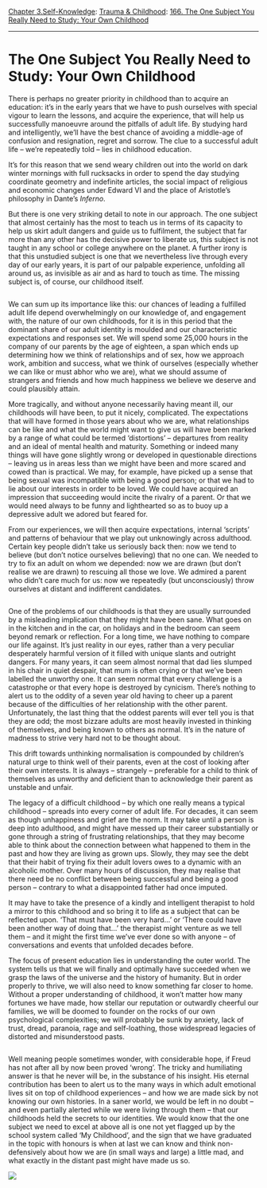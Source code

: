 [Chapter 3.Self-Knowledge](https://www.theschooloflife.com/thebookoflife/category/self-knowledge/): [Trauma & Childhood](https://www.theschooloflife.com/thebookoflife/category/self-knowledge/trauma-childhood/): [166. The One Subject You Really Need to Study: Your Own Childhood](https://www.theschooloflife.com/thebookoflife/the-one-subject-you-really-need-to-study-your-own-childhood/)

* * *

# The One Subject You Really Need to Study: Your Own Childhood

There is perhaps no greater priority in childhood than to acquire an education: it’s in the early years that we have to push ourselves with special vigour to learn the lessons, and acquire the experience, that will help us successfully manoeuvre around the pitfalls of adult life. By studying hard and intelligently, we’ll have the best chance of avoiding a middle-age of confusion and resignation, regret and sorrow. The clue to a successful adult life – we’re repeatedly told – lies in childhood education.

It’s for this reason that we send weary children out into the world on dark winter mornings with full rucksacks in order to spend the day studying coordinate geometry and indefinite articles, the social impact of religious and economic changes under Edward VI and the place of Aristotle’s philosophy in Dante’s _Inferno_.

But there is one very striking detail to note in our approach. The one subject that almost certainly has the most to teach us in terms of its capacity to help us skirt adult dangers and guide us to fulfilment, the subject that far more than any other has the decisive power to liberate us, this subject is not taught in any school or college anywhere on the planet. A further irony is that this unstudied subject is one that we nevertheless live through every day of our early years, it is part of our palpable experience, unfolding all around us, as invisible as air and as hard to touch as time. The missing subject is, of course, our childhood itself.&nbsp;

<figure class="aligncenter"><img src="https://www.theschooloflife.com/thebookoflife/wp-content/uploads/2019/10/mother-daughter-baby.jpg" alt="" class="wp-image-23740" srcset="https://www.theschooloflife.com/thebookoflife/wp-content/uploads/2019/10/mother-daughter-baby.jpg 646w, https://www.theschooloflife.com/thebookoflife/wp-content/uploads/2019/10/mother-daughter-baby-300x246.jpg 300w" sizes="(max-width: 646px) 100vw, 646px"></figure>

We can sum up its importance like this: our chances of leading a fulfilled adult life depend overwhelmingly on our knowledge of, and engagement with, the nature of our own childhoods, for it is in this period that the dominant share of our adult identity is moulded and our characteristic expectations and responses set. We will spend some 25,000 hours in the company of our parents by the age of eighteen, a span which ends up determining how we think of relationships and of sex, how we approach work, ambition and success, what we think of ourselves (especially whether we can like or must abhor who we are), what we should assume of strangers and friends and how much happiness we believe we deserve and could plausibly attain.

More tragically, and without anyone necessarily having meant ill, our childhoods will have been, to put it nicely, complicated. The expectations that will have formed in those years about who we are, what relationships can be like and what the world might want to give us will have been marked by a range of what could be termed ‘distortions’ – departures from reality and an ideal of mental health and maturity. Something or indeed many things will have gone slightly wrong or developed in questionable directions – leaving us in areas less than we might have been and more scared and cowed than is practical. We may, for example, have picked up a sense that being sexual was incompatible with being a good person; or that we had to lie about our interests in order to be loved. We could have acquired an impression that succeeding would incite the rivalry of a parent. Or that we would need always to be funny and lighthearted so as to buoy up a depressive adult we adored but feared for.

From our experiences, we will then acquire expectations, internal ‘scripts’ and patterns of behaviour that we play out unknowingly across adulthood. Certain key people didn’t take us seriously back then: now we tend to believe (but don’t notice ourselves believing) that no one can. We needed to try to fix an adult on whom we depended: now we are drawn (but don’t realise we are drawn) to rescuing all those we love. We admired a parent who didn’t care much for us: now we repeatedly (but unconsciously) throw ourselves at distant and indifferent candidates.&nbsp;

<figure class="aligncenter"><img src="https://www.theschooloflife.com/thebookoflife/wp-content/uploads/2019/10/3.bp_.blogspot.comSpookyandEerieVictoria-dd2f213ff4067f3756976058c8dab886a8026e9b-640x381.jpg" alt="" class="wp-image-23741" srcset="https://www.theschooloflife.com/thebookoflife/wp-content/uploads/2019/10/3.bp_.blogspot.comSpookyandEerieVictoria-dd2f213ff4067f3756976058c8dab886a8026e9b-640x381.jpg 640w, https://www.theschooloflife.com/thebookoflife/wp-content/uploads/2019/10/3.bp_.blogspot.comSpookyandEerieVictoria-dd2f213ff4067f3756976058c8dab886a8026e9b-640x381-300x179.jpg 300w" sizes="(max-width: 640px) 100vw, 640px"></figure>

One of the problems of our childhoods is that they are usually surrounded by a misleading implication that they might have been sane. What goes on in the kitchen and in the car, on holidays and in the bedroom can seem beyond remark or reflection. For a long time, we have nothing to compare our life against. It’s just reality in our eyes, rather than a very peculiar desperately harmful version of it filled with unique slants and outright dangers. For many years, it can seem almost normal that dad lies slumped in his chair in quiet despair, that mum is often crying or that we’ve been labelled the unworthy one. It can seem normal that every challenge is a catastrophe or that every hope is destroyed by cynicism. There’s nothing to alert us to the oddity of a seven year old having to cheer up a parent because of the difficulties of her relationship with the other parent. Unfortunately, the last thing that the oddest parents will ever tell you is that they are odd; the most bizzare adults are most heavily invested in thinking of themselves, and being known to others as normal. It’s in the nature of madness to strive very hard not to be thought about.

This drift towards unthinking normalisation is compounded by children’s natural urge to think well of their parents, even at the cost of looking after their own interests. It is always – strangely – preferable for a child to think of themselves as unworthy and deficient than to acknowledge their parent as unstable and unfair.

The legacy of a difficult childhood – by which one really means a typical childhood – spreads into every corner of adult life. For decades, it can seem as though unhappiness and grief are the norm. It may take until a person is deep into adulthood, and might have messed up their career substantially or gone through a string of frustrating relationships, that they may become able to think about the connection between what happened to them in the past and how they are living as grown ups. Slowly, they may see the debt that their habit of trying fix their adult lovers owes to a dynamic with an alcoholic mother. Over many hours of discussion, they may realise that there need be no conflict between being successful and being a good person – contrary to what a disappointed father had once imputed.

It may have to take the presence of a kindly and intelligent therapist to hold a mirror to this childhood and so bring it to life as a subject that can be reflected upon. ‘That must have been very hard…’ or ‘There could have been another way of doing that…’ the therapist might venture as we tell them – and it might the first time we’ve ever done so with anyone – of conversations and events that unfolded decades before.

The focus of present education lies in understanding the outer world. The system tells us that we will finally and optimally have succeeded when we grasp the laws of the universe and the history of humanity. But in order properly to thrive, we will also need to know something far closer to home. Without a proper understanding of childhood, it won’t matter how many fortunes we have made, how stellar our reputation or outwardly cheerful our families, we will be doomed to founder on the rocks of our own psychological complexities; we will probably be sunk by anxiety, lack of trust, dread, paranoia, rage and self-loathing, those widespread legacies of distorted and misunderstood pasts.&nbsp;

<figure class="aligncenter"><img src="https://www.theschooloflife.com/thebookoflife/wp-content/uploads/2019/10/870e3cf79ff2a0d3dd9310e2c5288a0b.jpg" alt="" class="wp-image-23742" srcset="https://www.theschooloflife.com/thebookoflife/wp-content/uploads/2019/10/870e3cf79ff2a0d3dd9310e2c5288a0b.jpg 564w, https://www.theschooloflife.com/thebookoflife/wp-content/uploads/2019/10/870e3cf79ff2a0d3dd9310e2c5288a0b-214x300.jpg 214w" sizes="(max-width: 564px) 100vw, 564px"></figure>

Well meaning people sometimes wonder, with considerable hope, if Freud has not after all by now been proved ‘wrong’. The tricky and humiliating answer is that he never will be, in the substance of his insight. His eternal contribution has been to alert us to the many ways in which adult emotional lives sit on top of childhood experiences – and how we are made sick by not knowing our own histories. In a saner world, we would be left in no doubt – and even partially alerted while we were living through them – that our childhoods held the secrets to our identities. We would know that the one subject we need to excel at above all is one not yet flagged up by the school system called ‘My Childhood’, and the sign that we have graduated in the topic with honours is when at last we can know and think non-defensively about how we are (in small ways and large) a little mad, and what exactly in the distant past might have made us so.

[![](https://img.youtube.com/vi/GFKzE52XRmw/0.jpg)](https://www.youtube.com/embed/GFKzE52XRmw '')
  
